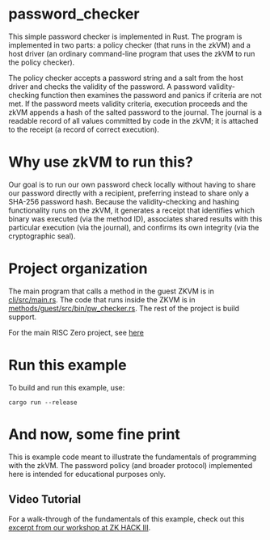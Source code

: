 # password_checker

This simple password checker is implemented in Rust. The program is implemented in two parts: a policy checker (that runs in the zkVM) and a host driver (an ordinary command-line program that uses the zkVM to run the policy checker).

The policy checker accepts a password string and a salt from the host driver and checks the validity of the password. A password validity-checking function then examines the password and panics if criteria are not met. If the password meets validity criteria, execution proceeds and the zkVM appends a hash of the salted password to the journal. The journal is a readable record of all values committed by code in the zkVM; it is attached to the receipt (a record of correct execution).

# Why use zkVM to run this?

Our goal is to run our own password check locally without having to share our password directly with a recipient, preferring instead to share only a SHA-256 password hash. Because the validity-checking and hashing functionality runs on the zkVM, it generates a receipt that identifies which binary was executed (via the method ID), associates shared results with this particular execution (via the journal), and confirms its own integrity (via the cryptographic seal).

# Project organization

The main program that calls a method in the guest ZKVM is in [cli/src/main.rs](cli/src/main.rs). The code that runs inside the ZKVM is in [methods/guest/src/bin/pw_checker.rs](methods/guest/src/bin/pw_checker.rs). The rest of the project is build support.

For the main RISC Zero project, see [here](https://github.com/risc0/risc0)

# Run this example

To build and run this example, use:

```
cargo run --release
```

# And now, some fine print

This is example code meant to illustrate the fundamentals of programming with the zkVM. The password policy (and broader protocol) implemented here is intended for educational purposes only.


## Video Tutorial

For a walk-through of the fundamentals of this example, check out this [excerpt from our workshop at ZK HACK III](https://www.youtube.com/watch?v=Yg_BGqj_6lg&list=PLcPzhUaCxlCgig7ofeARMPwQ8vbuD6hC5&index=5).
